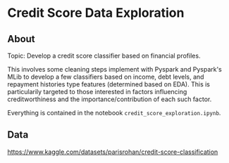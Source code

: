 # Credit Score Data Exploration

## About

Topic: Develop a credit score classifier based on financial profiles.

This involves some cleaning steps implement with Pyspark and Pyspark's MLib to develop a few classifiers based on income, debt levels, and repayment histories type features (determined based on EDA). This is particularily targeted to those interested in factors influencing creditworthiness and the importance/contribution of each such factor.

Everything is contained in the notebook `credit_score_exploration.ipynb`.
## Data

https://www.kaggle.com/datasets/parisrohan/credit-score-classification



 
